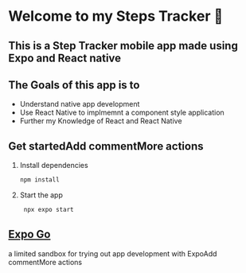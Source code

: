 # Welcome to my Steps Tracker 👋

## This is a Step Tracker mobile app made using Expo and React native
## The Goals of this app is to
- Understand native app development
- Use React Native to implmemnt a component style application
- Further my Knowledge of React and React Native

## Get startedAdd commentMore actions

1. Install dependencies

   ```bash
   npm install
   ```

2. Start the app

   ```bash
    npx expo start
   ```

## [Expo Go](https://expo.dev/go)
a limited sandbox for trying out app development with ExpoAdd commentMore actions
